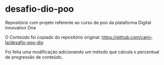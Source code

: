 # desafio-dio-poo
Repositório com projeto referente ao curso de poo da plataforma Digital Innovation One

O Conteúdo foi copiado do repositório original: https://github.com/cami-la/desafio-poo-dio

Foi feita uma modificação adicionando um método que calcula o percentual de progressão de conteúdo.